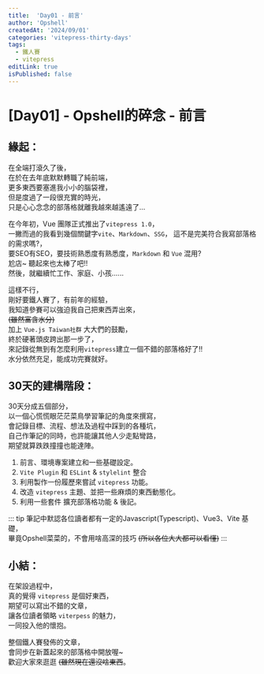 ```yaml
---
title:  'Day01 - 前言'
author: 'Opshell'
createdAt: '2024/09/01'
categories: 'vitepress-thirty-days'
tags:
  - 鐵人賽
  - vitepress
editLink: true
isPublished: false
---
```


# [Day01] - Opshell的碎念 - 前言

## 緣起：
在全端打滾久了後，<br />
在於在去年底默默轉職了純前端，<br />
更多東西要塞進我小小的腦袋裡，<br />
但是度過了一段很充實的時光，<br />
只是心心念念的部落格就離我越來越遙遠了...

在今年初，Vue 團隊正式推出了`vitepress 1.0`，<br />
一撇而過的我看到幾個關鍵字`vite`、`Markdown`、`SSG`，
這不是完美符合我寫部落格的需求嗎?，<br />
要SEO有SEO，要技術熟悉度有熟悉度，`Markdown` 和 `Vue` 混用?<br />
尬店~ 聽起來也太棒了吧!!<br />
然後，就繼續忙工作、家庭、小孩......<br />

這樣不行，<br />
剛好要鐵人賽了，有前年的經驗，<br />
我知道參賽可以強迫我自己把東西弄出來，<br />
 ~~(雖然富含水分)~~<br />
加上 `Vue.js Taiwan社群` 大大們的鼓勵，<br />
終於硬著頭皮跨出那一步了，<br />
來記錄從無到有怎麼利用`vitepress`建立一個不錯的部落格好了!!<br />
水分依然充足，能成功完賽就好。

## 30天的建構階段：
30天分成五個部分，<br />
以一個心慌慌眼茫茫菜鳥學習筆記的角度來撰寫，<br />
會記錄目標、流程、想法及過程中踩到的各種坑，<br />
自己作筆記的同時，也許能讓其他人少走點彎路，<br />
期望就算跌跌撞撞也能達陣。

1. 前言、環境專案建立和一些基礎設定。
2. `Vite Plugin` 和 `ESLint` & `stylelint` 整合
3. 利用製作一份履歷來嘗試 `vitepress` 功能。
4. 改造 `vitepress` 主題、並把一些麻煩的東西動態化。
5. 利用一些套件 擴充部落格功能 & 後記。

::: tip
筆記中默認各位讀者都有一定的Javascript(Typescript)、Vue3、Vite 基礎，<br />
畢竟Opshell菜菜的，不會用啥高深的技巧 ~~(所以各位大大都可以看懂)~~
:::

## 小結：
在架設過程中，<br />
真的覺得 `vitepress` 是個好東西，<br />
期望可以寫出不錯的文章，<br />
讓各位讀者領略 `viterpess` 的魅力，<br />
一同投入他的懷抱。

整個鐵人賽發佈的文章，<br />
會同步在新蓋起來的部落格中開放喔~<br />
歡迎大家來逛逛 ~~(雖然現在還沒啥東西~~。
